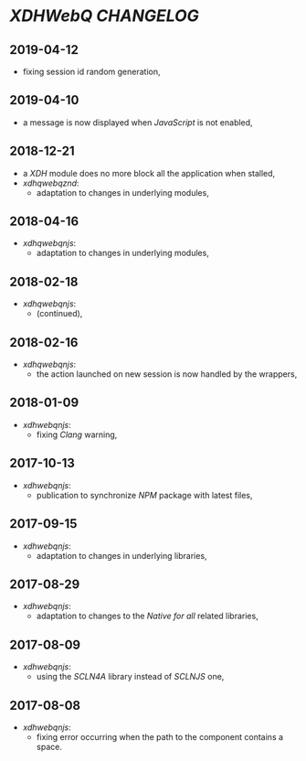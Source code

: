 # *XDHWebQ* *CHANGELOG*

## 2019-04-12

- fixing session id random generation,

## 2019-04-10

- a message is now displayed when *JavaScript* is not enabled,

## 2018-12-21

- a *XDH* module does no more block all the application when stalled,
- *xdhqwebqznd*:
  - adaptation to changes in underlying modules,

## 2018-04-16

- *xdhqwebqnjs*:
  - adaptation to changes in underlying modules,

## 2018-02-18

- *xdhqwebqnjs*:
  - (continued),

## 2018-02-16

- *xdhqwebqnjs*:
  - the action launched on new session is now handled by the wrappers,

## 2018-01-09

- *xdhwebqnjs*:
  - fixing *Clang* warning,

## 2017-10-13

- *xdhwebqnjs*:
  - publication to synchronize *NPM* package with latest files,

## 2017-09-15

- *xdhwebqnjs*:
  - adaptation to changes in underlying libraries,

## 2017-08-29

- *xdhwebqnjs*:
  - adaptation to changes to the *Native for all* related libraries,

## 2017-08-09

- *xdhwebqnjs*:
  - using the *SCLN4A* library instead of *SCLNJS* one,

## 2017-08-08

- *xdhwebqnjs*:
	- fixing error occurring when the path to the component contains a space.